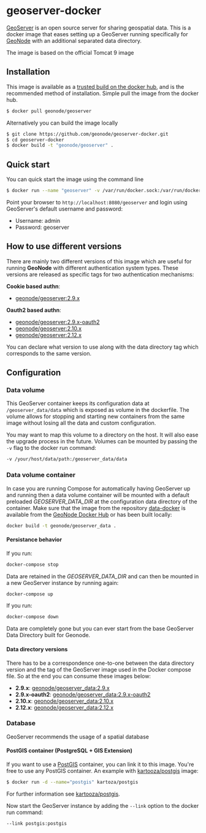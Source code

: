# geoserver-docker

[GeoServer](http://geoserver.org) is an open source server for sharing geospatial data.
This is a docker image that eases setting up a GeoServer running specifically for [GeoNode](https://github.com/GeoNode/geoserver-geonode-ext) with an additional separated data directory.

The image is based on the official Tomcat 9 image

## Installation

This image is available as a [trusted build on the docker hub](https://registry.hub.docker.com/r/geonode/geoserver/), and is the recommended method of installation.
Simple pull the image from the docker hub.

```bash
$ docker pull geonode/geoserver
```

Alternatively you can build the image locally

```bash
$ git clone https://github.com/geonode/geoserver-docker.git
$ cd geoserver-docker
$ docker build -t "geonode/geoserver" .
```

## Quick start

You can quick start the image using the command line

```bash
$ docker run --name "geoserver" -v /var/run/docker.sock:/var/run/docker.sock -d -p 8080:8080 geonode/geoserver
```

Point your browser to `http://localhost:8080/geoserver` and login using GeoServer's default username and password:

* Username: admin
* Password: geoserver

## How to use different versions

There are mainly two different versions of this image which are useful for running **GeoNode** with different authentication system types. These versions are released as specific tags for two authentication mechanisms:

**Cookie based authn**:
- [geonode/geoserver:2.9.x](https://hub.docker.com/r/geonode/geoserver/builds/bx7ydhghnlrfnsppduyva73/)

**Oauth2 based authn**:
- [geonode/geoserver:2.9.x-oauth2](https://hub.docker.com/r/geonode/geoserver/builds/bwca5rtexeoegzgroavftdr/)
- [geonode/geoserver:2.10.x](https://hub.docker.com/r/geonode/geoserver/builds/bjohcnc29vm69acqjrvndxf/)
- [geonode/geoserver:2.12.x](https://hub.docker.com/r/geonode/geoserver/builds//)


You can declare what version to use along with the data directory tag which corresponds to the same version.  

## Configuration

### Data volume

This GeoServer container keeps its configuration data at `/geoserver_data/data` which is exposed as volume in the dockerfile.
The volume allows for stopping and starting new containers from the same image without losing all the data and custom configuration.

You may want to map this volume to a directory on the host. It will also ease the upgrade process in the future. Volumes can be mounted by passing the `-v` flag to the docker run command:

```bash
-v /your/host/data/path:/geoserver_data/data
```

### Data volume container

In case you are running Compose for automatically having GeoServer up and running then a data volume container will be mounted with a default preloaded *GEOSERVER_DATA_DIR* at the configuration data directory of the container.
Make sure that the image from the repository [data-docker](https://github.com/GeoNode/data-docker) is available from the [GeoNode Docker Hub](https://hub.docker.com/u/geonode/) or has been built locally:

```bash
docker build -t geonode/geoserver_data .
```

#### Persistance behavior

If you run:

```bash
docker-compose stop
```

Data are retained in the *GEOSERVER_DATA_DIR* and can then be mounted in a new GeoServer instance by running again:

```bash
docker-compose up
```

If you run:

```bash
docker-compose down
```

Data are completely gone but you can ever start from the base GeoServer Data Directory built for Geonode.

#### Data directory versions

There has to be a correspondence one-to-one between the data directory version and the tag of the GeoServer image used in the Docker compose file. So at the end you can consume these images below:

* **2.9.x**: [geonode/geoserver_data:2.9.x](https://hub.docker.com/r/geonode/geoserver_data/builds/bsus6alnddg4bc7icwymevp/)
* **2.9.x-oauth2**: [geonode/geoserver_data:2.9.x-oauth2](https://hub.docker.com/r/geonode/geoserver_data/builds/bwkxcupsunvuitzusi9gsnt/)
* **2.10.x**: [geonode/geoserver_data:2.10.x](https://hub.docker.com/r/geonode/geoserver_data/builds/b5jqhpzapkqxzyevjizccug/)
* **2.12.x**: [geonode/geoserver_data:2.12.x](https://hub.docker.com/r/geonode/geoserver_data/builds/byaaalw3lnasunpveyg3x4i/)

### Database

GeoServer recommends the usage of a spatial database

#### PostGIS container (PostgreSQL + GIS Extension)

If you want to use a [PostGIS](http://postgis.org/) container, you can link it to this image. You're free to use any PostGIS container.
An example with [kartooza/postgis](https://registry.hub.docker.com/u/kartoza/postgis/) image:

```bash
$ docker run -d --name="postgis" kartoza/postgis
```

For further information see [kartooza/postgis](https://registry.hub.docker.com/u/kartoza/postgis/).

Now start the GeoServer instance by adding the `--link` option to the docker run command:

```bash
--link postgis:postgis
```
